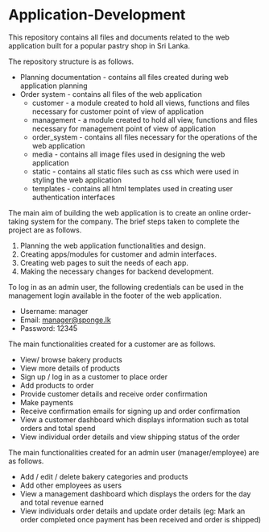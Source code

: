 # Application-Development
This repository contains all files and documents related to the web application built for a popular pastry shop in Sri Lanka. 

The repository structure is as follows.
* Planning documentation - contains all files created during web application planning
* Order system - contains all files of the web application
   * customer - a module created to hold all views, functions and files necessary for customer point of view of application
   * management - a module created to hold all view, functions and files necessary for management point of view of application
   * order_system - contains all files necessary for the operations of the web application
   * media - contains all image files used in designing the web application
   * static - contains all static files such as css which were used in styling the web application
   * templates - contains all html templates used in creating user authentication interfaces


The main aim of building the web application is to create an online order-taking system for the company. The brief steps taken to complete the project are as follows.
1. Planning the web application functionalities and design.
2. Creating apps/modules for customer and admin interfaces.
3. Creating web pages to suit the needs of each app.
4. Making the necessary changes for backend development.


To log in as an admin user, the following credentials can be used in the management login available in the footer of the web application.
* Username: manager
* Email: manager@sponge.lk
* Password: 12345


The main functionalities created for a customer are as follows.
* View/ browse bakery products
* View more details of products
* Sign up / log in as a customer to place order
* Add products to order
* Provide customer details and receive order confirmation
* Make payments
* Receive confirmation emails for signing up and order confirmation
* View a customer dashboard which displays information such as total orders and total spend
* View individual order details and view shipping status of the order


The main functionalities created for an admin user (manager/employee) are as follows.
* Add / edit / delete bakery categories and products
* Add other employees as users
* View a management dashboard which displays the orders for the day and total revenue earned
* View individuals order details and update order details (eg: Mark an order completed once payment has been received and order is shipped)

